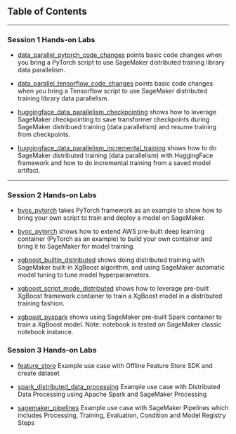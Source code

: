 ## Table of Contents

---

### Session 1 Hands-on Labs

* [data_parallel_pytorch_code_changes](https://github.com/SherryXDing/yahoo-sagemaker-training/tree/main/data_parallel_pytorch_code_changes)
points basic code changes when you bring a PyTorch script to use SageMaker distributed training library data parallelism.

* [data_parallel_tensorflow_code_changes](https://github.com/SherryXDing/yahoo-sagemaker-training/tree/main/data_parallel_tensorflow_code_changes)
points basic code changes when you bring a Tensorflow script to use SageMaker distributed training library data parallelism.

* [huggingface_data_parallelism_checkpointing](https://github.com/SherryXDing/yahoo-sagemaker-training/tree/main/huggingface_data_parallelism_checkpointing)
shows how to leverage SageMaker checkpointing to save transformer checkpoints during SageMaker distribued training (data parallelism) and resume training from checkpoints.

* [huggingface_data_parallelism_incremental_training](https://github.com/SherryXDing/yahoo-sagemaker-training/tree/main/huggingface_data_parallelism_incremental_training)
shows how to do SageMaker distributed training (data parallelism) with HuggingFace framework and how to do incremental training from a saved model artifact.

---

### Session 2 Hands-on Labs

* [byos_pytorch](https://github.com/SherryXDing/yahoo-sagemaker-training/tree/main/byos_pytorch)
takes PyTorch framework as an example to show how to bring your own script to train and deploy a model on SageMaker.

* [byoc_pytorch](https://github.com/SherryXDing/yahoo-sagemaker-training/tree/main/byoc_pytorch)
shows how to extend AWS pre-built deep learning container (PyTorch as an example) to build your own container and bring it to SageMaker for model training.

* [xgboost_builtin_distributed](https://github.com/SherryXDing/yahoo-sagemaker-training/tree/main/xgboost_builtin_distributed)
shows doing distributed training with SageMaker built-in XgBoost algorithm, and using SageMaker automatic model tuning to tune model hyperparameters.

* [xgboost_script_mode_distributed](https://github.com/SherryXDing/yahoo-sagemaker-training/tree/main/xgboost_script_mode_distributed)
shows how to leverage pre-built XgBoost framework container to train a XgBoost model in a distributed training fashion.

* [xgboost_pyspark](https://github.com/SherryXDing/yahoo-sagemaker-training/tree/main/xgboost_pyspark)
shows using SageMaker pre-built Spark container to train a XgBoost model. Note: notebook is tested on SageMaker classic notebook instance.

### Session 3 Hands-on Labs

* [feature_store](https://github.com/SherryXDing/yahoo-sagemaker-training/tree/main/feature_store)
Example use case with Offline Feature Store SDK and create dataset

* [spark_distributed_data_processing](https://github.com/SherryXDing/yahoo-sagemaker-training/tree/main/spark_distributed_data_processing)
Example use case with Distributed Data Processing using Apache Spark and SageMaker Processing

* [sagemaker_pipelines](https://github.com/SherryXDing/yahoo-sagemaker-training/tree/main/sagemaker_pipelines)
Example use case with SageMaker Pipelines which includes Processing, Training, Evaluation, Condition and Model Registry Steps 
 